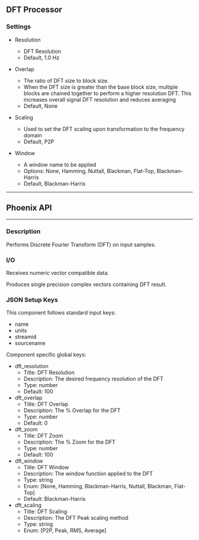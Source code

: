 ## DFT Processor
### Settings
- Resolution
	- DFT Resolution
	- Default, 1.0 Hz

- Overlap
	- The ratio of DFT size to block size. 
	- When the DFT size is greater than the base block size, multiple blocks are chained together to perform a higher resolution DFT. This increases overall signal DFT resolution and reduces averaging
	- Default, None

- Scaling
	- Used to set the DFT scaling upon transformation to the frequency domain
	- Default, P2P

- Window
	- A window name to be applied
	- Options: None, Hamming, Nuttall, Blackman, Flat-Top, Blackman-Harris
	- Default, Blackman-Harris

___
## Phoenix API
___
### Description

Performs Discrete Fourier Transform (DFT) on input samples.

### I/O

Receives numeric vector compatible data.

Produces single precision complex vectors containing DFT result.

### JSON Setup Keys

This component follows standard input keys:
- name
- units
- streamid
- sourcename

Component specific global keys:
- dft_resolution
  - Title: DFT Resolution
  - Description: The desired frequency resolution of the DFT
  - Type: number
  - Default: 100
- dft_overlap
  - Title: DFT Overlap
  - Description: The % Overlap for the DFT
  - Type: number
  - Default: 0
- dft_zoom
  - Title: DFT Zoom
  - Description: The % Zoom for the DFT
  - Type: number
  - Default: 100
- dft_window
  - Title: DFT Window
  - Description: The window function applied to the DFT
  - Type: string
  - Enum: [None, Hamming, Blackman-Harris, Nuttall, Blackman, Flat-Top]
  - Default: Blackman-Harris
- dft_scaling
  - Title: DFT Scaling
  - Description: The DFT Peak scaling method
  - Type: string
  - Enum: [P2P, Peak, RMS, Average]
